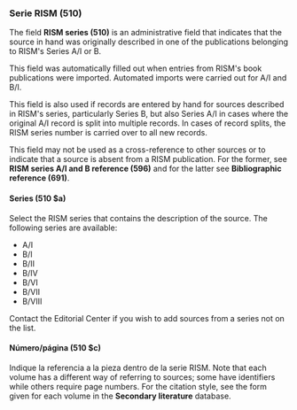 ### Serie RISM (510)

The field **RISM series (510)** is an administrative field that indicates that the source in hand was originally described in one of the publications belonging to RISM's Series A/I or B.

This field was automatically filled out when entries from RISM's book publications were imported. Automated imports were carried out for A/I and B/I.

This field is also used if records are entered by hand for sources described in RISM's series, particularly Series B, but also Series A/I in cases where the original A/I record is split into multiple records. In cases of record splits, the RISM series number is carried over to all new records.

This field may not be used as a cross-reference to other sources or to indicate that a source is absent from a RISM publication. For the former, see **RISM series A/I and B reference (596)** and for the latter see **Bibliographic reference (691)**.

#### Series (510 $a)

Select the RISM series that contains the description of the source. The following series are available:
- A/I
- B/I
- B/II
- B/IV
- B/VI
- B/VII
- B/VIII

Contact the Editorial Center if you wish to add sources from a series not on the list.

#### Número/página (510 $c)

Indique la referencia a la pieza dentro de la serie RISM. Note that each volume has a different way of referring to sources; some have identifiers while others require page numbers. For the citation style, see the form given for each volume in the **Secondary literature** database.  
